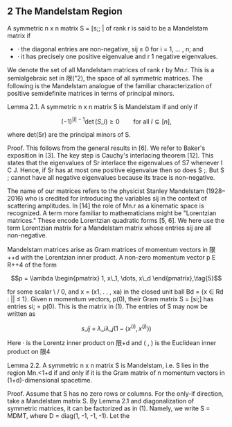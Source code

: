 ## 2 The Mandelstam Region

A symmetric n x n matrix S = [s;; | of rank r is said to be a Mandelstam matrix if

- · the diagonal entries are non-negative, sij ≥ 0 for i = 1, ... , n; and
- · it has precisely one positive eigenvalue and r 1 negative eigenvalues.

We denote the set of all Mandelstam matrices of rank r by Mn.r. This is a semialgebraic set in 限("2), the space of all symmetric matrices. The following is the Mandelstam analogue of the familiar characterization of positive semidefinite matrices in terms of principal minors.

Lemma 2.1. A symmetric n x n matrix S is Mandelstam if and only if

$$(-1)^{|I|-1} \det(S\_I) \ge 0 \qquad \text{for all } I \subseteq [n],\tag{4}$$

where det(Sr) are the principal minors of S.

Proof. This follows from the general results in [6]. We refer to Baker's exposition in [3]. The key step is Cauchy's interlacing theorem [12]. This states that the eigenvalues of Sr interlace the eigenvalues of S7 whenever I C J. Hence, if Sr has at most one positive eigenvalue then so does S ;. But S ; cannot have all negative eigenvalues because its trace is non-negative.

The name of our matrices refers to the physicist Stanley Mandelstam (1928–2016) who is credited for introducing the variables sij in the context of scattering amplitudes. In [14] the role of Mn.r as a kinematic space is recognized. A term more familiar to mathematicians might be "Lorentzian matrices." These encode Lorentzian quadratic forms [5, 6]. We here use the term Lorentzian matrix for a Mandelstam matrix whose entries sij are all non-negative.

Mandelstam matrices arise as Gram matrices of momentum vectors in 限++d with the Lorentzian inner product. A non-zero momentum vector p E R++4 of the form

$$p = \lambda \begin{pmatrix} 1, x\_1, \dots, x\_d \end{pmatrix},\tag{5}$$

for some scalar \ / 0, and x = (x1, . . , xa) in the closed unit ball Bd = {x ∈ Rd : || ≤ 1}. Given n momentum vectors, p(0), their Gram matrix S = [si;] has entries si; = p(0). This is the matrix in (1). The entries of S may now be written as

$$s\_{ij} \;=\; \lambda\_i \lambda\_j \left(1 - \langle x^{(i)}, x^{(j)} \rangle \right) \tag{6}$$

Here · is the Lorentz inner product on 限+d and ( , ) is the Euclidean inner product on 限4

Lemma 2.2. A symmetric n x n matrix S is Mandelstam, i.e. S lies in the region Mn.<1+d if and only if it is the Gram matrix of n momentum vectors in (1+d)-dimensional spacetime.

Proof. Assume that S has no zero rows or columns. For the only-if direction, take a Mandelstam matrix S. By Lemma 2.1 and diagonalization of symmetric matrices, it can be factorized as in (1). Namely, we write S = MDMT, where D = diag(1, -1, -1, -1). Let the